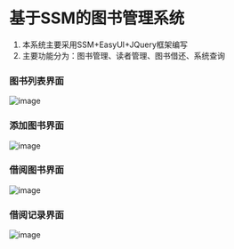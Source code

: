 # 基于SSM的图书管理系统

1. 本系统主要采用SSM+EasyUI+JQuery框架编写
2. 主要功能分为：图书管理、读者管理、图书借还、系统查询

### 图书列表界面

![image](https://github.com/zhouwenbin00/Library-Management-System/blob/master/%E5%85%B6%E4%BB%96%E8%B5%84%E6%BA%90/2019-02-25_200914.png)

### 添加图书界面

![image](https://github.com/zhouwenbin00/Library-Management-System/blob/master/%E5%85%B6%E4%BB%96%E8%B5%84%E6%BA%90/2019-02-25_200938.png)

### 借阅图书界面

![image](https://github.com/zhouwenbin00/Library-Management-System/blob/master/%E5%85%B6%E4%BB%96%E8%B5%84%E6%BA%90/2019-02-26_183930.png)

### 借阅记录界面

![image](https://github.com/zhouwenbin00/Library-Management-System/blob/master/%E5%85%B6%E4%BB%96%E8%B5%84%E6%BA%90/2019-02-26_221118.png)
